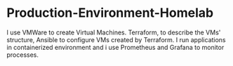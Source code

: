 # Production-Environment-Homelab
I use VMWare to create Virtual Machines. 
Terraform, to describe the VMs' structure, Ansible to configure VMs created by Terraform. I run applications in containerized environment and i use Prometheus and Grafana to monitor processes.
